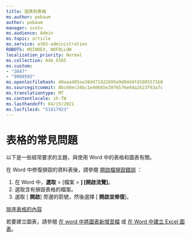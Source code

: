 ```yaml
---
title: 圖表和表格
ms.author: pebaum
author: pebaum
manager: scotv
ms.audience: Admin
ms.topic: article
ms.service: o365-administration
ROBOTS: NOINDEX, NOFOLLOW
localization_priority: Normal
ms.collection: Adm_O365
ms.custom:
- "3047"
- "9000592"
ms.openlocfilehash: 40aaa485ea38d471922699a9d0dd4fd1085571b0
ms.sourcegitcommit: 8bc60ec34bc1e40685e3976576e04a2623f63a7c
ms.translationtype: MT
ms.contentlocale: zh-TW
ms.lasthandoff: 04/15/2021
ms.locfileid: "51817923"
---
```

# <a name="common-issues-with-tables"></a>表格的常見問題 

以下是一些經常要求的主題，與使用 Word 中的表格和圖表有關。

在 Word 中修復損毀的資料表後，請參閱 [開啟檔損毀錯誤](https://support.office.com/article/47df9d48-2165-4411-a699-1786ac734bc3) ：

 1. 在 Word 中，**選取**  >  [檔案  >  **] [開啟流覽]**。
 2. 選取含有損毀表格的檔案。
 3. 選取 [ **開啟**] 旁邊的箭號，然後選擇 [ **開啟並修復**]。

[排序表格的內容](https://support.office.com/article/F8392477-4613-49CD-ABA6-7C2E48F1D91F)

若要建立圖表，請參閱 [在 word 中將圖表新增至檔](https://support.office.com/article/ff48e3eb-5e04-4368-a39e-20df7c798932) 或 [在 Word 中建立 Excel 圖表](https://support.office.com/article/11A7D2F0-4487-4A9B-BBC6-D50916CD4A57)。